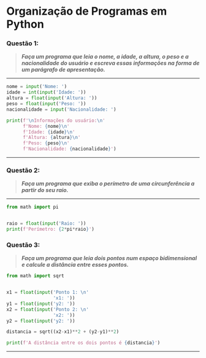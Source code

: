 # Organização de Programas em Python

### **Questão 1:**

> **_Faça um programa que leia o nome, a idade, a altura, o peso e a nacionalidade do usuário e escreva essas informações na forma de um parágrafo de apresentação._**

---
```python
nome = input('Nome: ')
idade = int(input('Idade: '))
altura = float(input('Altura: '))
peso = float(input('Peso: '))
nacionalidade = input('Nacionalidade: ')

print(f'\nInformações do usuário:\n'
      f'Nome: {nome}\n'
      f'Idade: {idade}\n'
      f'Altura: {altura}\n'
      f'Peso: {peso}\n'
      f'Nacionalidade: {nacionalidade}')
```
---

### **Questão 2:**

> **_Faça um programa que exiba o perímetro de uma circunferência a partir do seu raio._**
---
```python
from math import pi


raio = float(input('Raio: '))
print(f'Perímetro: {2*pi*raio}')
```

### **Questão 3:**
> **_Faça um programa que leia dois pontos num espaço bidimensional e calcule a distância entre esses pontos._**
```python
from math import sqrt


x1 = float(input('Ponto 1: \n'
                 'x1: '))
y1 = float(input('y2: '))
x2 = float(input('Ponto 2: \n'
                 'x2: '))
y2 = float(input('y2: '))

distancia = sqrt((x2-x1)**2 + (y2-y1)**2)

print(f'A distância entre os dois pontos é {distancia}')
```

---
